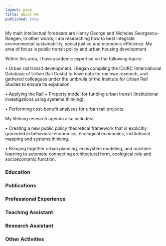 ```yaml
---
layout: page
title: About Me
published: true
---
```


My main intellectual forebears are Henry George and Nicholas Georgescu-Roegen; in other words, I am researching how to best integrate environmental sustainability, social justice and economic efficiency. My area of focus is public transit policy and urban housing development.

Within this area, I have academic expertise on the following topics:

• Urban rail transit development. I began compiling the IDURC (International Database of Urban Rail Costs) to have data for my own research, and gathered colleagues under the umbrella of the Institute for Urban Rail Studies to ensure its expansion.   

• Applying the Rail + Property model for funding urban transit (institutional investigations using systems thinking).

• Performing cost-benefit analyses for urban rail projects.  

My lifelong research agenda also includes:

• Creating a new public policy theoretical framework that is explicitly grounded in behavioral economics, ecological economics, institutional mapping and systems thinking.

• Bringing together urban planning, ecosystem modeling, and machine learning to automate connecting architectural form, ecological role and socioeconomic function.   

### Education

### Publications

### Professional Experience

### Teaching Assistant

### Research Assistant

### Other Activities
